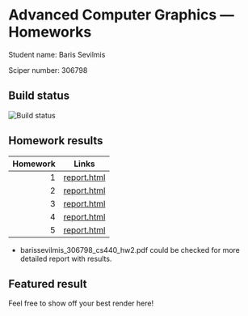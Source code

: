 Advanced Computer Graphics — Homeworks
======================================

Student name: Baris Sevilmis

Sciper number: 306798


## Build status

![Build status](https://github.com/cs440-epfl/cs440-2022-Barissevilmis/workflows/Build/badge.svg)

## Homework results

| Homework   |  Links
| ---------: | ---------------------------------------------
| 1          | [report.html](results/homework-1/report.html)
| 2          | [report.html](results/homework-2/report.html)
| 3          | [report.html](results/homework-3/report.html)
| 4          | [report.html](results/homework-4/report.html)
| 5          | [report.html](results/homework-5/report.html)

* barissevilmis_306798_cs440_hw2.pdf could be checked for more detailed report with results.
## Featured result

Feel free to show off your best render here!
